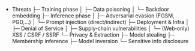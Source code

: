 - Threats
  ├─ Training phase
  │   ├─ Data poisoning
  │   └─ Backdoor embedding
  ├─ Inference phase
  │   ├─ Adversarial evasion (FGSM, PGD,…)
  │   └─ Prompt injection (direct/indirect)
  ├─ Deployment & Infra
  │   ├─ Denial of Service
  │   ├─ Supply‐chain vulnerabilities
  │   └─ (Web‑only) XSS / CSRF / SSRF
  └─ Privacy & Extraction
      ├─ Model stealing
      ├─ Membership inference
      ├─ Model inversion
      └─ Sensitive info disclosure